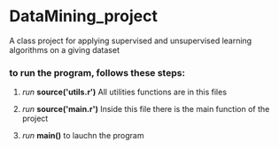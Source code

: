 # DataMining_project

A class project for applying supervised and unsupervised learning algorithms on a giving dataset

### to run the program, follows these steps:

1. _run_ **source('utils.r')**
All utilities functions are in this files
2. _run_ **source('main.r')**
Inside this file there is the main function of the project

3. _run_  **main()** to lauchn the program